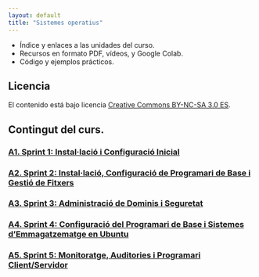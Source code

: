 ```yaml
---
layout: default
title: "Sistemes operatius"
---
```


- Índice y enlaces a las unidades del curso.
- Recursos en formato PDF, vídeos, y Google Colab.
- Código y ejemplos prácticos.

## Licencia

El contenido está bajo licencia [Creative Commons BY-NC-SA 3.0 ES](LICENSE.md).

## Contingut del curs.

### [A1. Sprint 1: Instal·lació i Configuració Inicial](SP1/SP1.md)  
### [A2. Sprint 2: Instal·lació, Configuració de Programari de Base i Gestió de Fitxers](SP2/SP2.md)  
### [A3. Sprint 3: Administració de Dominis i Seguretat](SP3/SP3.md)  
### [A4. Sprint 4: Configuració del Programari de Base i Sistemes d’Emmagatzematge en Ubuntu](SP4/SP4.md)  
### [A5. Sprint 5: Monitoratge, Auditories i Programari Client/Servidor](SP5/SP5.md)
